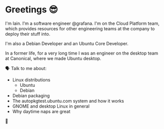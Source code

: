 # Greetings 😎

I'm Iain. I'm a software engineer @grafana. I'm on the Cloud Platform team,
which provides resources for other engineering teams at the company to deploy
their stuff into.

I'm also a Debian Developer and an Ubuntu Core Developer.

In a former life, for a very long time I was an engineer on the desktop team at
Canonical, where we made Ubuntu desktop.

🗣 Talk to me about:

  * Linux distributions
    * Ubuntu
    * Debian
  * Debian packaging
  * The autopkgtest.ubuntu.com system and how it works
  * GNOME and desktop Linux in general
  * Why daytime naps are great

🔔
